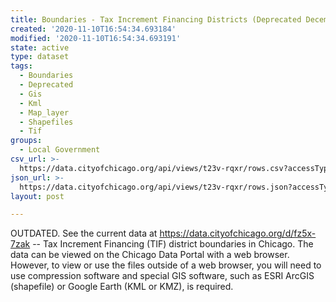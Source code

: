 ```yaml
---
title: Boundaries - Tax Increment Financing Districts (Deprecated December 2016)
created: '2020-11-10T16:54:34.693184'
modified: '2020-11-10T16:54:34.693191'
state: active
type: dataset
tags:
  - Boundaries
  - Deprecated
  - Gis
  - Kml
  - Map_layer
  - Shapefiles
  - Tif
groups:
  - Local Government
csv_url: >-
  https://data.cityofchicago.org/api/views/t23v-rqxr/rows.csv?accessType=DOWNLOAD
json_url: >-
  https://data.cityofchicago.org/api/views/t23v-rqxr/rows.json?accessType=DOWNLOAD
layout: post

---
```

OUTDATED. See the current data at https://data.cityofchicago.org/d/fz5x-7zak -- Tax Increment Financing (TIF) district boundaries in Chicago. The data can be viewed on the Chicago Data Portal with a web browser. However, to view or use the files outside of a web browser, you will need to use compression software and special GIS software, such as ESRI ArcGIS (shapefile) or Google Earth (KML or KMZ), is required.
